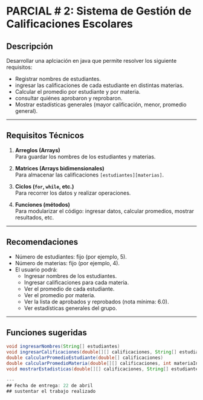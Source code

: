 # PARCIAL # 2: Sistema de Gestión de Calificaciones Escolares

## Descripción

Desarrollar una aplciación en java que permite resolver los siguiente requisitos:

- Registrar nombres de estudiantes.
- ingresar las calificaciones de cada estudiante en distintas materias.
- Calcular el promedio por estudiante y por materia.
- consultar quiénes aprobaron y reprobaron.
- Mostrar estadísticas generales (mayor calificación, menor, promedio general).

---

## Requisitos Técnicos

1. **Arreglos (Arrays)**  
   Para guardar los nombres de los estudiantes y materias.

2. **Matrices (Arrays bidimensionales)**  
   Para almacenar las calificaciones `[estudiantes][materias]`.

3. **Ciclos (`for`, `while`, etc.)**  
   Para recorrer los datos y realizar operaciones.

4. **Funciones (métodos)**  
   Para modularizar el código: ingresar datos, calcular promedios, mostrar resultados, etc.

---

## Recomendaciones

- Número de estudiantes: fijo (por ejemplo, 5).
- Número de materias: fijo (por ejemplo, 4).
- El usuario podrá:
  - Ingresar nombres de los estudiantes.
  - Ingresar calificaciones para cada materia.
  - Ver el promedio de cada estudiante.
  - Ver el promedio por materia.
  - Ver la lista de aprobados y reprobados (nota mínima: 6.0).
  - Ver estadísticas generales del grupo.

---

## Funciones sugeridas

```java
void ingresarNombres(String[] estudiantes)
void ingresarCalificaciones(double[][] calificaciones, String[] estudiantes, String[] materias)
double calcularPromedioEstudiante(double[] calificaciones)
double calcularPromedioMateria(double[][] calificaciones, int materiaIndex)
void mostrarEstadisticas(double[][] calificaciones, String[] estudiantes, String[] materias)

---
## Fecha de entrega: 22 de abril
## sustentar el trabajo realizado
